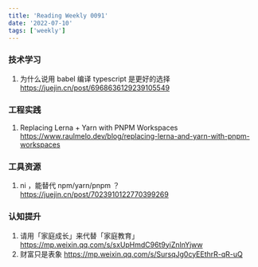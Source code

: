 ```yaml
---
title: 'Reading Weekly 0091'
date: '2022-07-10'
tags: ['weekly']
---
```


### 技术学习

1. 为什么说用 babel 编译 typescript 是更好的选择 https://juejin.cn/post/6968636129239105549

### 工程实践

1. Replacing Lerna + Yarn with PNPM Workspaces https://www.raulmelo.dev/blog/replacing-lerna-and-yarn-with-pnpm-workspaces

### 工具资源

1. ni ，能替代 npm/yarn/pnpm ？https://juejin.cn/post/7023910122770399269

### 认知提升

1. 请用「家庭成长」来代替「家庭教育」 https://mp.weixin.qq.com/s/sxUpHmdC96t9yiZnlnYjww
2. 财富只是表象 https://mp.weixin.qq.com/s/SursqJg0cyEEthrR-qR-uQ
